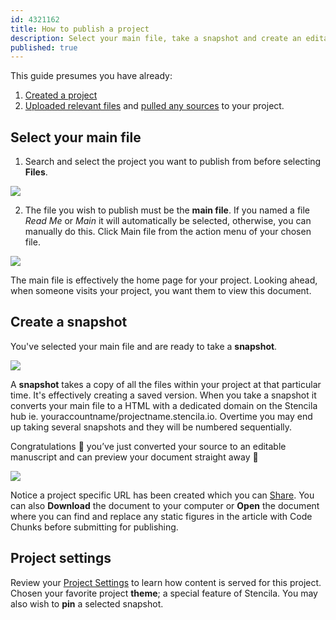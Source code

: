 ```yaml
---
id: 4321162
title: How to publish a project
description: Select your main file, take a snapshot and create an editable manuscript to publish
published: true
---
```


This guide presumes you have already:
1. [Created a project](./create-a-project.md) 
2. [Uploaded relevant files](../sources/upload.md) and [pulled any sources](./manage-project-sources.md) to your project. 

## Select your main file

1. Search and select the project you want to publish from before selecting **Files**.

  ![](https://i.imgur.com/9YE1vo1.png)

2. The file you wish to publish must be the **main file**. If you named a file _Read Me_ or _Main_ it will automatically be selected, otherwise, you can manually do this.  Click Main file from the action menu of your chosen file.

  ![](https://i.imgur.com/ObLjYe9.png)

The main file is effectively the home page for your project. Looking ahead, when someone visits your project, you want them to view this document.

## Create a snapshot

You've selected your main file and are ready to take a **snapshot**. 

![](https://i.imgur.com/TgpGx1L.png) 

A **snapshot** takes a copy of all the files within your project at that particular time. It's effectively creating a saved version. 
When you take a snapshot it converts your main file to a HTML with a dedicated domain on the Stencila hub ie.  youraccountname/projectname.stencila.io. 
Overtime you may end up taking several snapshots and they will be numbered sequentially. 

Congratulations 👏 you’ve just converted your source to an editable manuscript and can preview your document straight away 🤖

![](https://i.imgur.com/5y7HQDC.png)

Notice a project specific URL has been created which you can [Share](./share-a-project.md).  You can also **Download** the document to your computer or **Open** the document where you can find and replace any static figures in the article with Code Chunks before submitting for publishing.  

## Project settings
Review your [Project Settings](./project-settings.md) to learn how content is served for this project.  Chosen your favorite project **theme**; a special feature of Stencila. You may also wish to **pin** a selected snapshot.

